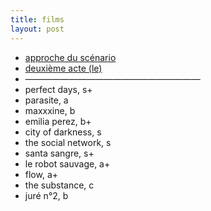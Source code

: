 ```yaml
---
title: films
layout: post
---
```


- [approche du scénario](films/approche_scenario.md)
- [deuxième acte (le)](films/deuxième_acte.md)
- ————————————————————
- perfect days, s+
- parasite, a
- maxxxine, b
- emilia perez, b+
- city of darkness, s
- the social network, s
- santa sangre, s+
- le robot sauvage, a+
- flow, a+
- the substance, c
- juré n°2, b
